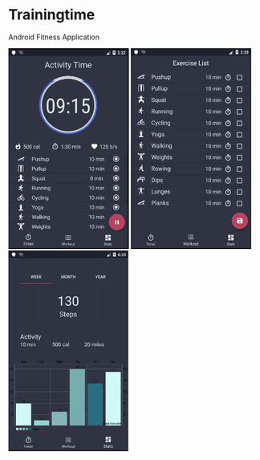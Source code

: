 # Trainingtime
Android Fitness Application

<img src="images/trainingtime1.PNG" height="400">
<img src="images/trainingtime2.PNG" height="400">
<img src="images/activity_time3.PNG" height="400">
